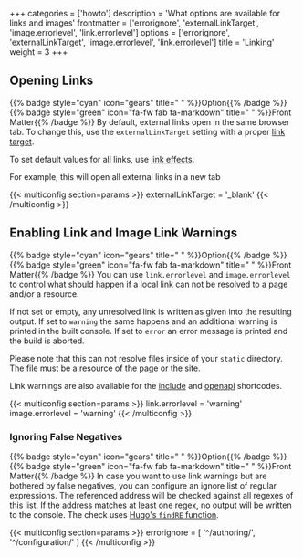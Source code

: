 +++
categories = ['howto']
description = 'What options are available for links and images'
frontmatter = ['errorignore', 'externalLinkTarget', 'image.errorlevel', 'link.errorlevel']
options = ['errorignore', 'externalLinkTarget', 'image.errorlevel', 'link.errorlevel']
title = 'Linking'
weight = 3
+++

## Opening Links

{{% badge style="cyan" icon="gears" title=" " %}}Option{{% /badge %}} {{% badge style="green" icon="fa-fw fab fa-markdown" title=" " %}}Front Matter{{% /badge %}} By default, external links open in the same browser tab. To change this, use the `externalLinkTarget` setting with a proper [link target](https://developer.mozilla.org/en-US/docs/Web/HTML/Element/a#target).

To set default values for all links, use [link effects](authoring/linking/linkeffects).

For example, this will open all external links in a new tab

{{< multiconfig section=params >}}
externalLinkTarget = '_blank'
{{< /multiconfig >}}

## Enabling Link and Image Link Warnings

{{% badge style="cyan" icon="gears" title=" " %}}Option{{% /badge %}} {{% badge style="green" icon="fa-fw fab fa-markdown" title=" " %}}Front Matter{{% /badge %}} You can use `link.errorlevel` and `image.errorlevel` to control what should happen if a local link can not be resolved to a page and/or a resource.

If not set or empty, any unresolved link is written as given into the resulting output. If set to `warning` the same happens and an additional warning is printed in the built console. If set to `error` an error message is printed and the build is aborted.

Please note that this can not resolve files inside of your `static` directory. The file must be a resource of the page or the site.

Link warnings are also available for the [include](shortcodes/include#enabling-link-warnings) and [openapi](shortcodes/openapi#enabling-link-warnings) shortcodes.

{{< multiconfig section=params >}}
link.errorlevel = 'warning'
image.errorlevel = 'warning'
{{< /multiconfig >}}

### Ignoring False Negatives

{{% badge style="cyan" icon="gears" title=" " %}}Option{{% /badge %}} {{% badge style="green" icon="fa-fw fab fa-markdown" title=" " %}}Front Matter{{% /badge %}} In case you want to use link warnings but are bothered by false negatives, you can configure an ignore list of regular expressions. The referenced address will be checked against all regexes of this list. If the address matches at least one regex, no output will be written to the console. The check uses [Hugo's `findRE` function](https://gohugo.io/functions/strings/findre/).

{{< multiconfig section=params >}}
errorignore = [ '^/authoring/', '^/configuration/' ]
{{< /multiconfig >}}
